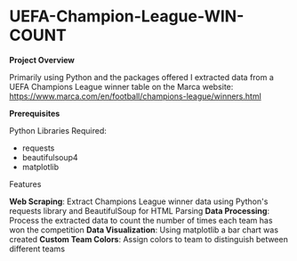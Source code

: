 # UEFA-Champion-League-WIN-COUNT
**Project Overview**

Primarily using Python and the packages offered I extracted data from a UEFA Champions League winner table on the Marca website: https://www.marca.com/en/football/champions-league/winners.html

**Prerequisites**

Python Libraries Required:
- requests
- beautifulsoup4
- matplotlib

Features

**Web Scraping**: Extract Champions League winner data using Python's requests library and BeautifulSoup for HTML Parsing
**Data Processing**: Process the extracted data to count the number of times each team has won the competition
**Data Visualization**: Using matplotlib a bar chart was created
**Custom Team Colors**: Assign colors to team to distinguish between different teams

